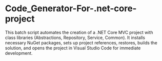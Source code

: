 # Code_Generator-For-.net-core-project
This batch script automates the creation of a .NET Core MVC project with class libraries (Abstractions, Repository, Service, Common). It installs necessary NuGet packages, sets up project references, restores, builds the solution, and opens the project in Visual Studio Code for immediate development.
